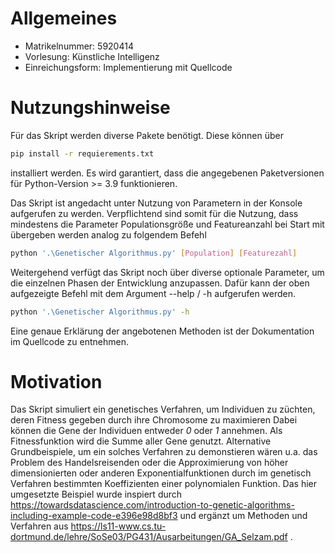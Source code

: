 # Allgemeines
- Matrikelnummer: 5920414
- Vorlesung: Künstliche Intelligenz
- Einreichungsform: Implementierung mit Quellcode
# Nutzungshinweise
Für das Skript werden diverse Pakete benötigt. Diese können über 
```bash
pip install -r requierements.txt
```
installiert werden. Es wird garantiert, dass die angegebenen Paketversionen für Python-Version >= 3.9 funktionieren.

Das Skript ist angedacht unter Nutzung von Parametern in der Konsole aufgerufen zu werden. Verpflichtend sind somit für die Nutzung,
dass mindestens die Parameter Populationsgröße und Featureanzahl bei Start mit übergeben werden analog zu folgendem Befehl
```bash
python '.\Genetischer Algorithmus.py' [Population] [Featurezahl]
```
Weitergehend verfügt das Skript noch über diverse optionale Parameter, um die einzelnen Phasen der Entwicklung anzupassen.
Dafür kann der oben aufgezeigte Befehl mit dem Argument --help / -h aufgerufen werden.
```bash
python '.\Genetischer Algorithmus.py' -h
``` 
Eine genaue Erklärung der angebotenen Methoden
ist der Dokumentation im Quellcode zu entnehmen.
# Motivation
Das Skript simuliert ein genetisches Verfahren, um Individuen zu züchten, deren Fitness gegeben durch ihre Chromosome zu maximieren
Dabei können die Gene der Individuen entweder _0_ oder _1_ annehmen. Als Fitnessfunktion wird die Summe aller Gene genutzt.
Alternative Grundbeispiele, um ein solches Verfahren zu demonstieren wären u.a. das Problem des Handelsreisenden oder die Approximierung von
höher dimensionierten oder anderen Exponentialfunktionen durch im genetisch Verfahren bestimmten Koeffizienten einer polynomialen Funktion.
Das hier umgesetzte Beispiel wurde inspiert durch https://towardsdatascience.com/introduction-to-genetic-algorithms-including-example-code-e396e98d8bf3 und ergänzt um Methoden und Verfahren aus
https://ls11-www.cs.tu-dortmund.de/lehre/SoSe03/PG431/Ausarbeitungen/GA_Selzam.pdf .